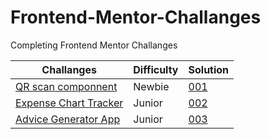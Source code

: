 # Frontend-Mentor-Challanges

Completing Frontend Mentor Challanges

| Challanges                  | Difficulty | Solution                                                  |
| --------------------------- | ---------- | --------------------------------------------------------- |
| [QR scan componnent](/001/) | Newbie     | [001](https://frontend-mentor-challanges-red.vercel.app/) |
| [Expense Chart Tracker](/002/) | Junior     | [002](https://expense-tracker-seven-gamma.vercel.app/) |
| [Advice Generator App](/003/) | Junior     | [003](https://expense-tracker-seven-gamma.vercel.app/) |

